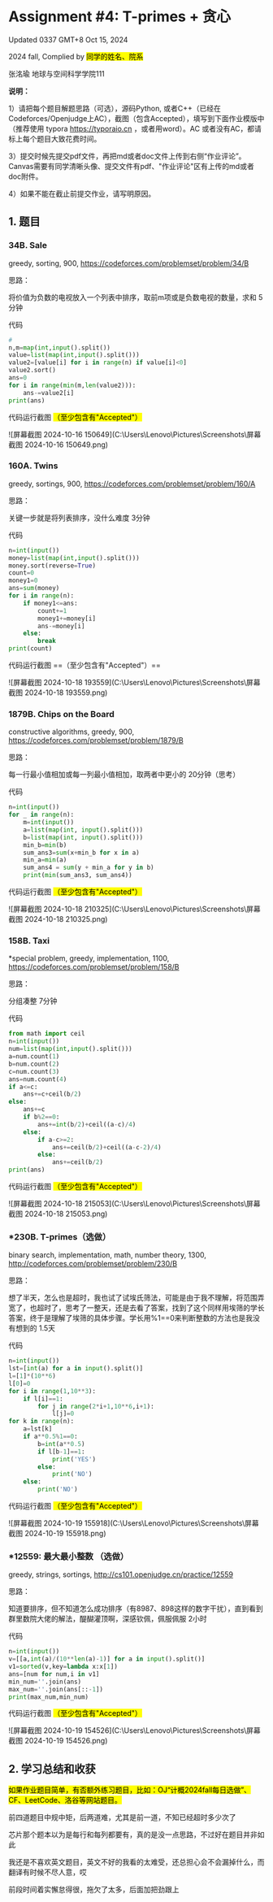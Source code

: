# Assignment #4: T-primes + 贪心

Updated 0337 GMT+8 Oct 15, 2024

2024 fall, Complied by <mark>同学的姓名、院系</mark>

张洺瑜 地球与空间科学学院111

**说明：**

1）请把每个题目解题思路（可选），源码Python, 或者C++（已经在Codeforces/Openjudge上AC），截图（包含Accepted），填写到下面作业模版中（推荐使用 typora https://typoraio.cn ，或者用word）。AC 或者没有AC，都请标上每个题目大致花费时间。

3）提交时候先提交pdf文件，再把md或者doc文件上传到右侧“作业评论”。Canvas需要有同学清晰头像、提交文件有pdf、"作业评论"区有上传的md或者doc附件。

4）如果不能在截止前提交作业，请写明原因。



## 1. 题目

### 34B. Sale

greedy, sorting, 900, https://codeforces.com/problemset/problem/34/B



思路：

将价值为负数的电视放入一个列表中排序，取前m项或是负数电视的数量，求和   5分钟

代码

```python
# 
n,m=map(int,input().split())
value=list(map(int,input().split()))
value2=[value[i] for i in range(n) if value[i]<0]
value2.sort()
ans=0
for i in range(min(m,len(value2))):
    ans-=value2[i]
print(ans)
```



代码运行截图 <mark>（至少包含有"Accepted"）</mark>

![屏幕截图 2024-10-16 150649](C:\Users\Lenovo\Pictures\Screenshots\屏幕截图 2024-10-16 150649.png)



### 160A. Twins

greedy, sortings, 900, https://codeforces.com/problemset/problem/160/A

思路：

关键一步就是将列表排序，没什么难度   3分钟

代码

```python
n=int(input())
money=list(map(int,input().split()))
money.sort(reverse=True)
count=0
money1=0
ans=sum(money)
for i in range(n):
    if money1<=ans:
        count+=1
        money1+=money[i]
        ans-=money[i]
    else:
        break
print(count)

```



代码运行截图 ==（至少包含有"Accepted"）==

![屏幕截图 2024-10-18 193559](C:\Users\Lenovo\Pictures\Screenshots\屏幕截图 2024-10-18 193559.png)



### 1879B. Chips on the Board

constructive algorithms, greedy, 900, https://codeforces.com/problemset/problem/1879/B

思路：

每一行最小值相加或每一列最小值相加，取两者中更小的    20分钟（思考）

代码

```python
n=int(input())
for _ in range(n):
    m=int(input())
    a=list(map(int, input().split()))
    b=list(map(int, input().split()))
    min_b=min(b)
    sum_ans3=sum(x+min_b for x in a)
    min_a=min(a)
    sum_ans4 = sum(y + min_a for y in b)
    print(min(sum_ans3, sum_ans4))

```



代码运行截图 <mark>（至少包含有"Accepted"）</mark>

![屏幕截图 2024-10-18 210325](C:\Users\Lenovo\Pictures\Screenshots\屏幕截图 2024-10-18 210325.png)



### 158B. Taxi

*special problem, greedy, implementation, 1100, https://codeforces.com/problemset/problem/158/B

思路：

分组凑整     7分钟

代码

```python
from math import ceil
n=int(input())
num=list(map(int,input().split()))
a=num.count(1)
b=num.count(2)
c=num.count(3)
ans=num.count(4)
if a<=c:
    ans+=c+ceil(b/2)
else:
    ans+=c
    if b%2==0:
        ans+=int(b/2)+ceil((a-c)/4)
    else:
        if a-c>=2:
            ans+=ceil(b/2)+ceil((a-c-2)/4)
        else:
            ans+=ceil(b/2)
print(ans)

```



代码运行截图 <mark>（至少包含有"Accepted"）</mark>

![屏幕截图 2024-10-18 215053](C:\Users\Lenovo\Pictures\Screenshots\屏幕截图 2024-10-18 215053.png)



### *230B. T-primes（选做）

binary search, implementation, math, number theory, 1300, http://codeforces.com/problemset/problem/230/B

思路：

想了半天，怎么也是超时，我也试了试埃氏筛法，可能是由于我不理解，将范围弄宽了，也超时了，思考了一整天，还是去看了答案，找到了这个同样用埃筛的学长答案，终于是理解了埃筛的具体步骤。学长用%1==0来判断整数的方法也是我没有想到的   1.5天

代码

```python
n=int(input())
lst=[int(a) for a in input().split()]
l=[1]*(10**6)
l[0]=0
for i in range(1,10**3):
    if l[i]==1:
        for j in range(2*i+1,10**6,i+1):
            l[j]=0
for k in range(n):
    a=lst[k]
    if a**0.5%1==0:
        b=int(a**0.5)
        if l[b-1]==1:
            print('YES')
        else:
            print('NO')
    else:
        print('NO')

```



代码运行截图 <mark>（至少包含有"Accepted"）</mark>

![屏幕截图 2024-10-19 155918](C:\Users\Lenovo\Pictures\Screenshots\屏幕截图 2024-10-19 155918.png)



### *12559: 最大最小整数 （选做）

greedy, strings, sortings, http://cs101.openjudge.cn/practice/12559

思路：

知道要排序，但不知道怎么成功排序（有8987、898这样的数字干扰），直到看到群里数院大佬的解法，醍醐灌顶啊，深感钦佩，佩服佩服     2小时

代码

```python
n=int(input())
v=[[a,int(a)/(10**len(a)-1)] for a in input().split()]
v1=sorted(v,key=lambda x:x[1])
ans=[num for num,i in v1]
min_num=''.join(ans)
max_num=''.join(ans[::-1])
print(max_num,min_num)

```



代码运行截图 <mark>（至少包含有"Accepted"）</mark>

![屏幕截图 2024-10-19 154526](C:\Users\Lenovo\Pictures\Screenshots\屏幕截图 2024-10-19 154526.png)



## 2. 学习总结和收获

<mark>如果作业题目简单，有否额外练习题目，比如：OJ“计概2024fall每日选做”、CF、LeetCode、洛谷等网站题目。</mark>

前四道题目中规中矩，后两道难，尤其是前一道，不知已经超时多少次了

芯片那个题本以为是每行和每列都要有，真的是没一点思路，不过好在题目并非如此

我还是不喜欢英文题目，英文不好的我看的太难受，还总担心会不会漏掉什么，而翻译有时候不尽人意，哎

前段时间着实懈怠得很，拖欠了太多，后面加把劲跟上



